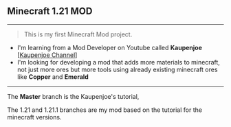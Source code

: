 ## Minecraft 1.21 MOD
---
> This is my first Minecraft Mod project.
- I'm learning from a Mod Developer on Youtube called **Kaupenjoe** [[Kaupenjoe Channel](https://www.youtube.com/@ModdingByKaupenjoe/featured)]
- I'm looking for developing a mod that adds more materials to minecraft, not just more ores but more tools using already existing minecraft ores like **Copper** and **Emerald**
---
The **Master** branch is the Kaupenjoe's tutorial,

The 1.21 and 1.21.1 branches are my mod based on the tutorial for the minecraft versions.

